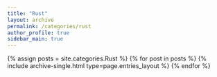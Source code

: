 ```yaml
---
title: "Rust"
layout: archive
permalink: /categories/rust
author_profile: true
sidebar_main: true
---
```



{% assign posts = site.categories.Rust %}
{% for post in posts %} {% include archive-single.html type=page.entries_layout %} {% endfor %}